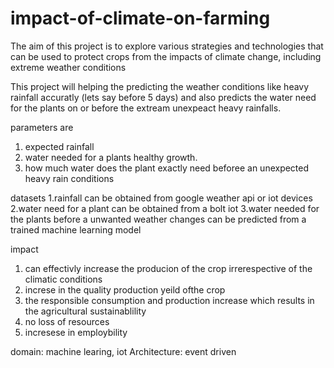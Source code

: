 # impact-of-climate-on-farming
The aim of this project is to explore various strategies and technologies that can be used to protect crops from the impacts of climate change, including extreme weather conditions


This project will helping the predicting the weather conditions like heavy rainfall accuratly (lets say before 5 days)
and also predicts the water need for the plants on or before the extream unexpeact heavy rainfalls.


parameters are 
1. expected rainfall 
2. water needed for a plants healthy growth.
3. how much water does the plant exactly need beforee an unexpected heavy rain conditions 

datasets 
1.rainfall can be obtained from google weather api or iot devices
2.water need for a plant can be obtained from a bolt iot
3.water needed for the plants before a unwanted weather changes can be predicted from a trained machine learning model 


impact
1. can effectivly increase the producion of the crop irrerespective of the climatic conditions
2. increse in the quality  production yeild ofthe crop
3. the responsible consumption and production increase which results in the agricultural sustainablility
4. no loss of resources 
5. incresese in employbility


domain:
  machine learing, iot
Architecture:
 event driven 
 
